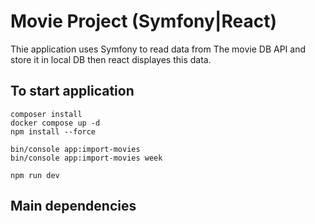 # Movie Project (Symfony|React)

Thie application uses Symfony to read data from The movie DB API and store it in local DB then react displayes this data.

## To start application

```
composer install
docker compose up -d
npm install --force

bin/console app:import-movies
bin/console app:import-movies week

npm run dev
```

## Main dependencies

